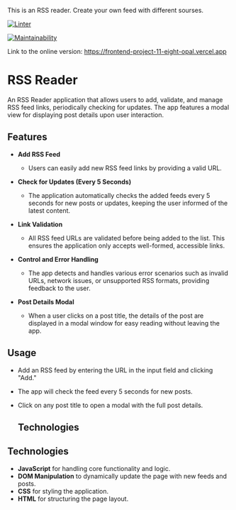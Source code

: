 This is an RSS reader. Create your own feed with different sourses. 

[![Linter](https://github.com/EllySmith/frontend-project-11/actions/workflows/lint.yml/badge.svg)](https://github.com/EllySmith/frontend-project-11/actions/workflows/lint.yml) 

[![Maintainability](https://api.codeclimate.com/v1/badges/477c64c8fa7f16177376/maintainability)](https://codeclimate.com/github/EllySmith/frontend-project-11/maintainability)

Link to the online version: https://frontend-project-11-eight-opal.vercel.app

# RSS Reader

An RSS Reader application that allows users to add, validate, and manage RSS feed links, periodically checking for updates. The app features a modal view for displaying post details upon user interaction.

## Features

- **Add RSS Feed**
  - Users can easily add new RSS feed links by providing a valid URL.
  
- **Check for Updates (Every 5 Seconds)**
  - The application automatically checks the added feeds every 5 seconds for new posts or updates, keeping the user informed of the latest content.

- **Link Validation**
  - All RSS feed URLs are validated before being added to the list. This ensures the application only accepts well-formed, accessible links.

- **Control and Error Handling**
  - The app detects and handles various error scenarios such as invalid URLs, network issues, or unsupported RSS formats, providing feedback to the user.

- **Post Details Modal**
  - When a user clicks on a post title, the details of the post are displayed in a modal window for easy reading without leaving the app.

## Usage

- Add an RSS feed by entering the URL in the input field and clicking "Add."
- The app will check the feed every 5 seconds for new posts.
- Click on any post title to open a modal with the full post details.

  ## Technologies

## Technologies

- **JavaScript** for handling core functionality and logic.
- **DOM Manipulation** to dynamically update the page with new feeds and posts.
- **CSS** for styling the application.
- **HTML** for structuring the page layout.


